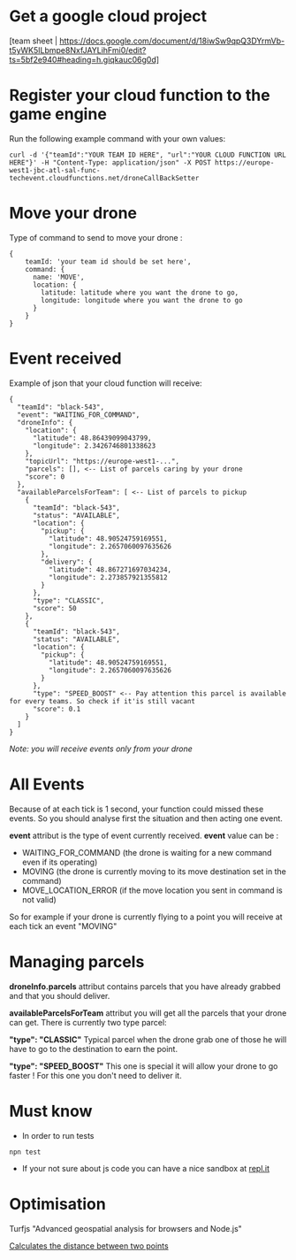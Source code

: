 # Get a google cloud project
[team sheet | https://docs.google.com/document/d/18iwSw9qpQ3DYrmVb-t5yWK5ILbmpe8NxfJAYLihFmi0/edit?ts=5bf2e940#heading=h.giqkauc06g0d]

# Register your cloud function to the game engine

Run the following example command with your own values:

```
curl -d '{"teamId":"YOUR TEAM ID HERE", "url":"YOUR CLOUD FUNCTION URL HERE"}' -H "Content-Type: application/json" -X POST https://europe-west1-jbc-atl-sal-func-techevent.cloudfunctions.net/droneCallBackSetter
```

# Move your drone

Type of command to send to move your drone :

```
{
	teamId: 'your team id should be set here',
	command: {
	  name: 'MOVE',
	  location: {
	  	latitude: latitude where you want the drone to go,
	  	longitude: longitude where you want the drone to go
	  }
	}
}
```

# Event received 

Example of json that your cloud function will receive:

```
{
  "teamId": "black-543",
  "event": "WAITING_FOR_COMMAND",
  "droneInfo": {
    "location": {
      "latitude": 48.86439099043799,
      "longitude": 2.3426746801338623
    },
    "topicUrl": "https://europe-west1-...",
    "parcels": [], <-- List of parcels caring by your drone 
    "score": 0
  },
  "availableParcelsForTeam": [ <-- List of parcels to pickup
    {
      "teamId": "black-543",
      "status": "AVAILABLE",
      "location": {
        "pickup": {
          "latitude": 48.90524759169551,
          "longitude": 2.2657060097635626
        },
        "delivery": {
          "latitude": 48.867271697034234,
          "longitude": 2.273857921355812
        }
      },
      "type": "CLASSIC",
      "score": 50
    },
    {
      "teamId": "black-543",
      "status": "AVAILABLE",
      "location": {
        "pickup": {
          "latitude": 48.90524759169551,
          "longitude": 2.2657060097635626
        }
      },
      "type": "SPEED_BOOST" <-- Pay attention this parcel is available for every teams. So check if it'is still vacant
      "score": 0.1
    }    
  ]
}
```

*Note: you will receive events only from your drone*

# All Events 
Because of at each tick is 1 second, your function could missed these events. 
So you should analyse first the situation and then acting one event.

**event** attribut is the type of event currently received.
**event** value can be :
- WAITING_FOR_COMMAND (the drone is waiting for a new command even if its operating)
- MOVING (the drone is currently moving to its move destination set in the command)
- MOVE_LOCATION_ERROR (if the move location you sent in command is not valid)

So for example if your drone is currently flying to a point you will receive at each tick an event "MOVING"

# Managing parcels

**droneInfo.parcels** attribut contains parcels that you have already grabbed and that you should deliver.

**availableParcelsForTeam** attribut you will get all the parcels that your drone can get.
There is currently two type parcel:

**"type": "CLASSIC"**
Typical parcel when the drone grab one of those he will have to go to the destination to earn the point.

**"type": "SPEED_BOOST"**
This one is special it will allow your drone to go faster !
For this one you don't need to deliver it.


# Must know
 *  In order to run tests 
 ``` 
 npn test
 ```
 *  If your not sure about js code you can have a nice sandbox at [repl.it](https://repl.it/languages)


# Optimisation

Turfjs "Advanced geospatial analysis for browsers and Node.js"

[Calculates the distance between two points](http://turfjs.org/docs#distance)

